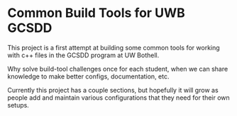 # Common Build Tools for UWB GCSDD

This project is a first attempt at building some common tools for working with
c++ files in the GCSDD program at UW Bothell.

Why solve build-tool challenges once for each student, when we can share
knowledge to make better configs, documentation, etc.

Currently this project has a couple sections, but hopefully it will grow as
people add and maintain various configurations that they need for their own
setups.

